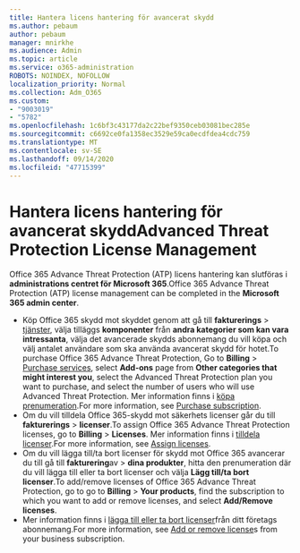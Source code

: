 ```yaml
---
title: Hantera licens hantering för avancerat skydd
ms.author: pebaum
author: pebaum
manager: mnirkhe
ms.audience: Admin
ms.topic: article
ms.service: o365-administration
ROBOTS: NOINDEX, NOFOLLOW
localization_priority: Normal
ms.collection: Adm_O365
ms.custom:
- "9003019"
- "5782"
ms.openlocfilehash: 1c6bf3c43177da2c22bef9350ceb03081bec285e
ms.sourcegitcommit: c6692ce0fa1358ec3529e59ca0ecdfdea4cdc759
ms.translationtype: MT
ms.contentlocale: sv-SE
ms.lasthandoff: 09/14/2020
ms.locfileid: "47715399"
---
```

# <a name="advanced-threat-protection-license-management"></a><span data-ttu-id="874ba-102">Hantera licens hantering för avancerat skydd</span><span class="sxs-lookup"><span data-stu-id="874ba-102">Advanced Threat Protection License Management</span></span>

<span data-ttu-id="874ba-103">Office 365 Advance Threat Protection (ATP) licens hantering kan slutföras i  **administrations centret för Microsoft 365**.</span><span class="sxs-lookup"><span data-stu-id="874ba-103">Office 365 Advance Threat Protection (ATP) license management can be completed in the  **Microsoft 365 admin center**.</span></span>

- <span data-ttu-id="874ba-104">Köp Office 365 skydd mot skyddet genom att gå till **fakturerings**  >  [tjänster](https://go.microsoft.com/fwlink/p/?linkid=868433), välja tilläggs **komponenter** från **andra kategorier som kan vara intressanta**, välja det avancerade skydds abonnemang du vill köpa och välj antalet användare som ska använda avancerat skydd för hotet.</span><span class="sxs-lookup"><span data-stu-id="874ba-104">To purchase Office 365 Advance Threat Protection, Go to  **Billing** > [Purchase services](https://go.microsoft.com/fwlink/p/?linkid=868433), select **Add-ons** page from  **Other categories that might interest you**, select the Advanced Threat Protection plan you want to purchase, and select the number of users who will use Advanced Threat Protection.</span></span> <span data-ttu-id="874ba-105">Mer information finns i [köpa prenumeration](https://docs.microsoft.com/microsoft-365/commerce/subscriptions/upgrade-to-different-plan).</span><span class="sxs-lookup"><span data-stu-id="874ba-105">For more information, see [Purchase subscription](https://docs.microsoft.com/microsoft-365/commerce/subscriptions/upgrade-to-different-plan).</span></span>
- <span data-ttu-id="874ba-106">Om du vill tilldela Office 365-skydd mot säkerhets licenser går du till **fakturerings**  >  **licenser**.</span><span class="sxs-lookup"><span data-stu-id="874ba-106">To assign Office 365 Advance Threat Protection licenses, go to **Billing** > **Licenses**.</span></span> <span data-ttu-id="874ba-107">Mer information finns i  [tilldela licenser](https://docs.microsoft.com/microsoft-365/admin/manage/assign-licenses-to-users).</span><span class="sxs-lookup"><span data-stu-id="874ba-107">For more information, see  [Assign licenses](https://docs.microsoft.com/microsoft-365/admin/manage/assign-licenses-to-users).</span></span>  
- <span data-ttu-id="874ba-108">Om du vill lägga till/ta bort licenser för skydd mot Office 365 avancerar du till gå till **fakturering**av  >  **dina produkter**, hitta den prenumeration där du vill lägga till eller ta bort licenser och välja **Lägg till/ta bort licenser**.</span><span class="sxs-lookup"><span data-stu-id="874ba-108">To add/remove licenses of Office 365 Advance Threat Protection, go to go to **Billing** > **Your products**, find the subscription to which you want to add or remove licenses, and select **Add/Remove licenses**.</span></span>  
- <span data-ttu-id="874ba-109">Mer information finns i [lägga till eller ta bort licenser](https://docs.microsoft.com/microsoft-365/commerce/licenses/buy-licenses?view=o365-worldwide#add-or-remove-licenses-for-your-business-subscription)från ditt företags abonnemang.</span><span class="sxs-lookup"><span data-stu-id="874ba-109">For more information, see [Add or remove license](https://docs.microsoft.com/microsoft-365/commerce/licenses/buy-licenses?view=o365-worldwide#add-or-remove-licenses-for-your-business-subscription)s from your business subscription.</span></span>

